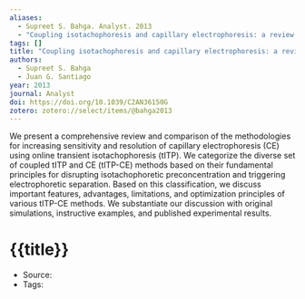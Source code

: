 ```yaml
---
aliases:
  - Supreet S. Bahga. Analyst. 2013
  - "Coupling isotachophoresis and capillary electrophoresis: a review and comparison of methods"
tags: []
title: "Coupling isotachophoresis and capillary electrophoresis: a review and comparison of methods"
authors:
  - Supreet S. Bahga
  - Juan G. Santiago
year: 2013
journal: Analyst
doi: https://doi.org/10.1039/C2AN36150G
zotero: zotero://select/items/@bahga2013
---
```

<!-- START_ABSTRACT -->
We present a comprehensive review and comparison of the methodologies for increasing sensitivity and resolution of capillary electrophoresis (CE) using online transient isotachophoresis (tITP). We categorize the diverse set of coupled tITP and CE (tITP-CE) methods based on their fundamental principles for disrupting isotachophoretic preconcentration and triggering electrophoretic separation. Based on this classification, we discuss important features, advantages, limitations, and optimization principles of various tITP-CE methods. We substantiate our discussion with original simulations, instructive examples, and published experimental results.
<!-- END_ABSTRACT -->

<!-- START_TEMPLATE -->
# {{title}}

- Source:
- Tags: 
<!-- END_TEMPLATE -->
